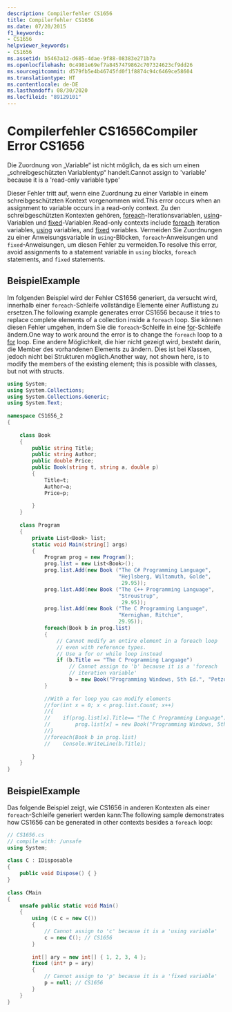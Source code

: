 ```yaml
---
description: Compilerfehler CS1656
title: Compilerfehler CS1656
ms.date: 07/20/2015
f1_keywords:
- CS1656
helpviewer_keywords:
- CS1656
ms.assetid: b5463a12-d685-4dae-9f88-08383e271b7a
ms.openlocfilehash: 0c4981e69ef7a8457479862c707324623cf9dd26
ms.sourcegitcommit: d579fb5e4b46745fd0f1f8874c94c6469ce58604
ms.translationtype: HT
ms.contentlocale: de-DE
ms.lasthandoff: 08/30/2020
ms.locfileid: "89129101"
---
```

# <a name="compiler-error-cs1656"></a><span data-ttu-id="92fc5-103">Compilerfehler CS1656</span><span class="sxs-lookup"><span data-stu-id="92fc5-103">Compiler Error CS1656</span></span>
<span data-ttu-id="92fc5-104">Die Zuordnung von „Variable“ ist nicht möglich, da es sich um einen „schreibgeschützten Variablentyp“ handelt.</span><span class="sxs-lookup"><span data-stu-id="92fc5-104">Cannot assign to 'variable' because it is a 'read-only variable type'</span></span>  
  
 <span data-ttu-id="92fc5-105">Dieser Fehler tritt auf, wenn eine Zuordnung zu einer Variable in einem schreibgeschützten Kontext vorgenommen wird.</span><span class="sxs-lookup"><span data-stu-id="92fc5-105">This error occurs when an assignment to variable occurs in a read-only context.</span></span> <span data-ttu-id="92fc5-106">Zu den schreibgeschützten Kontexten gehören, [foreach](../keywords/foreach-in.md)-Iterationsvariablen, [using](../keywords/using-statement.md)-Variablen und [fixed](../keywords/fixed-statement.md)-Variablen.</span><span class="sxs-lookup"><span data-stu-id="92fc5-106">Read-only contexts include [foreach](../keywords/foreach-in.md) iteration variables, [using](../keywords/using-statement.md) variables, and [fixed](../keywords/fixed-statement.md) variables.</span></span> <span data-ttu-id="92fc5-107">Vermeiden Sie Zuordnungen zu einer Anweisungsvariable in `using`-Blöcken, `foreach`-Anweisungen und `fixed`-Anweisungen, um diesen Fehler zu vermeiden.</span><span class="sxs-lookup"><span data-stu-id="92fc5-107">To resolve this error, avoid assignments to a statement variable in `using` blocks, `foreach` statements, and `fixed` statements.</span></span>  
  
## <a name="example"></a><span data-ttu-id="92fc5-108">Beispiel</span><span class="sxs-lookup"><span data-stu-id="92fc5-108">Example</span></span>  
 <span data-ttu-id="92fc5-109">Im folgenden Beispiel wird der Fehler CS1656 generiert, da versucht wird, innerhalb einer `foreach`-Schleife vollständige Elemente einer Auflistung zu ersetzen.</span><span class="sxs-lookup"><span data-stu-id="92fc5-109">The following example generates error CS1656 because it tries to replace complete elements of a collection inside a `foreach` loop.</span></span> <span data-ttu-id="92fc5-110">Sie können diesen Fehler umgehen, indem Sie die `foreach`-Schleife in eine [for](../keywords/for.md)-Schleife ändern.</span><span class="sxs-lookup"><span data-stu-id="92fc5-110">One way to work around the error is to change the `foreach` loop to a [for](../keywords/for.md) loop.</span></span> <span data-ttu-id="92fc5-111">Eine andere Möglichkeit, die hier nicht gezeigt wird, besteht darin, die Member des vorhandenen Elements zu ändern. Dies ist bei Klassen, jedoch nicht bei Strukturen möglich.</span><span class="sxs-lookup"><span data-stu-id="92fc5-111">Another way, not shown here, is to modify the members of the existing element; this is possible with classes, but not with structs.</span></span>  
  
```csharp  
using System;  
using System.Collections;  
using System.Collections.Generic;  
using System.Text;  
  
namespace CS1656_2  
{  
  
    class Book  
    {  
        public string Title;  
        public string Author;  
        public double Price;  
        public Book(string t, string a, double p)  
        {  
            Title=t;  
            Author=a;  
            Price=p;  
  
        }  
    }  
  
    class Program  
    {  
        private List<Book> list;  
        static void Main(string[] args)  
        {  
            Program prog = new Program();  
            prog.list = new List<Book>();  
            prog.list.Add(new Book ("The C# Programming Language",  
                                    "Hejlsberg, Wiltamuth, Golde",  
                                     29.95));  
            prog.list.Add(new Book ("The C++ Programming Language",  
                                    "Stroustrup",  
                                     29.95));  
            prog.list.Add(new Book ("The C Programming Language",  
                                    "Kernighan, Ritchie",  
                                    29.95));  
            foreach(Book b in prog.list)  
            {  
                // Cannot modify an entire element in a foreach loop
                // even with reference types.  
                // Use a for or while loop instead  
                if (b.Title == "The C Programming Language")  
                    // Cannot assign to 'b' because it is a 'foreach
                    // iteration variable'  
                    b = new Book("Programming Windows, 5th Ed.", "Petzold", 29.95); //CS1656  
            }  
  
            //With a for loop you can modify elements  
            //for(int x = 0; x < prog.list.Count; x++)  
            //{  
            //    if(prog.list[x].Title== "The C Programming Language")  
            //        prog.list[x] = new Book("Programming Windows, 5th Ed.", "Petzold", 29.95);  
            //}  
            //foreach(Book b in prog.list)  
            //    Console.WriteLine(b.Title);  
  
        }  
    }  
}  
```  
  
## <a name="example"></a><span data-ttu-id="92fc5-112">Beispiel</span><span class="sxs-lookup"><span data-stu-id="92fc5-112">Example</span></span>  
 <span data-ttu-id="92fc5-113">Das folgende Beispiel zeigt, wie CS1656 in anderen Kontexten als einer `foreach`-Schleife generiert werden kann:</span><span class="sxs-lookup"><span data-stu-id="92fc5-113">The following sample demonstrates how CS1656 can be generated in other contexts besides a `foreach` loop:</span></span>  
  
```csharp  
// CS1656.cs  
// compile with: /unsafe  
using System;  
  
class C : IDisposable  
{  
    public void Dispose() { }  
}  
  
class CMain  
{  
    unsafe public static void Main()  
    {  
        using (C c = new C())  
        {  
            // Cannot assign to 'c' because it is a 'using variable'  
            c = new C(); // CS1656  
        }  
  
        int[] ary = new int[] { 1, 2, 3, 4 };  
        fixed (int* p = ary)  
        {  
            // Cannot assign to 'p' because it is a 'fixed variable'  
            p = null; // CS1656  
        }  
    }  
}  
```
